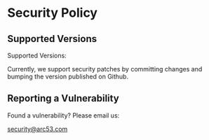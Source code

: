 # Security Policy

## Supported Versions

Supported Versions:

Currently, we support security patches by committing changes and bumping the version published on Github.

## Reporting a Vulnerability

Found a vulnerability? Please email us:

<security@arc53.com>
